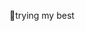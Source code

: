 🌱trying my best

<!---
alice-yql/alice-yql is a ✨ special ✨ repository because its `README.md` (this file) appears on your GitHub profile.
You can click the Preview link to take a look at your changes.
--->
